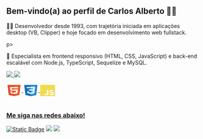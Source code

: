 ## Bem-vindo(a) ao perfil de Carlos Alberto 🤘🏽
<p>👨‍💻 Desenvolvedor desde 1993, com trajetória iniciada em aplicações desktop (VB, Clipper) e hoje focado em desenvolvimento web fullstack.</p>p>
<p></p>🚀 Especialista em frontend responsivo (HTML, CSS, JavaScript) e back-end escalável com Node.js, TypeScript, Sequelize e MySQL.</p>

 <div>
   <a href="https://github.com/slayer-br">
   <img height="180em" src="https://github-readme-stats.vercel.app/api?username=slayer-br&show_icons=true&theme=dark&include_all_commits=true&count_private=true"/>
   <img height="180em" src="https://github-readme-stats.vercel.app/api/top-langs/?username=slayer-br&layout=compact&langs_count=6&theme=dark"/>
</div>
    
<div style="display: inline_block"><br>
  <img align="center" alt="HTML" height="30" width="40" src="https://raw.githubusercontent.com/devicons/devicon/master/icons/html5/html5-original.svg">
  <img align="center" alt="CSS" height="30" width="40" src="https://raw.githubusercontent.com/devicons/devicon/master/icons/css3/css3-original.svg">
  <img align="center" alt="Js" height="30" width="40" src="https://raw.githubusercontent.com/devicons/devicon/master/icons/javascript/javascript-plain.svg">
</div>
 
<br>
 
### Me siga nas redes abaixo!
 
<div> 
  <a href="https://www.facebook.com/slayer.br/" target="_blank"><img alt="Static Badge" src="https://img.shields.io/badge/-facebook?style=social&logo=facebook&logoColor=3b5998&logoSize=auto&label=facebook&labelColor=3b5998"></a> 
  <a href="https://www.instagram.com/slayer_br1975/" target="_blank"><img src="https://img.shields.io/badge/-instagram%25FD1D1D?style=social&logo=instagram&logoColor=FD1D1D&label=instagram&labelColor=FFFFFF" target="_blank"></a>
  <a href="https://www.linkedin.com/in/carlos-alberto-da-silva-93758b270/" target="_blank"><img src="https://img.shields.io/badge/-linkedin?style=social&logo=linkedin&logoColor=FD1D1D&logoSize=auto&label=linkedin&labelColor=FD1D1D" target="_blank"></a>
</div>
